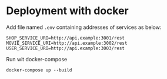 # Deployment with docker

Add file named `.env` containing addresses of services as below:

```
SHOP_SERVICE_URI=http://api.example:3001/rest
MOVIE_SERVICE_URI=http://api.example:3002/rest
USER_SERVICE_URI=http://api.example:3003/rest
```

Run wit docker-compose

```
docker-compose up --build
```
